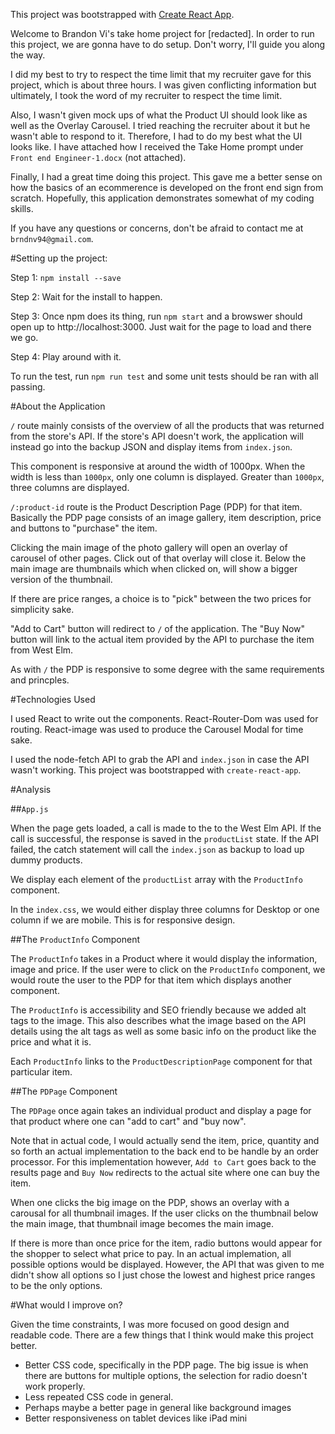 This project was bootstrapped with [Create React App](https://github.com/facebook/create-react-app).

Welcome to Brandon Vi's take home project for [redacted]. In order to run this project,
we are gonna have to do setup. Don't worry, I'll guide you along the way.

I did my best to try to respect the time limit that my recruiter gave for this project, which is about three hours. I was given conflicting information but ultimately, I took the word of my recruiter to respect the time limit.

Also, I wasn't given mock ups of what the Product UI should look like as well as the Overlay Carousel. I tried reaching the recruiter about it but he wasn't able to respond to it. Therefore, I had to do my best what the UI looks like. I have attached how I received the Take Home prompt under `Front end Engineer-1.docx` (not attached).

Finally, I had a great time doing this project. This gave me a better sense on how the basics of an ecommerence is developed on the front end sign from scratch. Hopefully, this application demonstrates somewhat of my coding skills.

If you have any questions or concerns, don't be afraid to contact me at `brndnv94@gmail.com`.

#Setting up the project:

Step 1: ```npm install --save```

Step 2: Wait for the install to happen.

Step 3: Once npm does its thing, run ```npm start``` and a browswer should open up to http://localhost:3000. Just wait for the page to load and there we go.

Step 4: Play around with it.

To run the test, run ```npm run test``` and some unit tests should be ran with all passing.

#About the Application

`/` route mainly consists of the overview of all the products that was returned from the store's API. If the store's API doesn't work, the application will instead go into the backup JSON and display items from `index.json`.

This component is responsive at around the width of 1000px. When the width is less than `1000px`, only one column is displayed. Greater than `1000px`, three columns are displayed.

`/:product-id` route is the Product Description Page (PDP) for that item. Basically the PDP page consists of an image gallery, item description, price and buttons to "purchase" the item.

Clicking the main image of the photo gallery will open an overlay of carousel of other pages. Click out of that overlay will close it. Below the main image are thumbnails which when clicked on, will show a bigger version of the thumbnail.

If there are price ranges, a choice is to "pick" between the two prices for simplicity sake.

"Add to Cart" button will redirect to `/` of the application. The "Buy Now" button will link to the actual item provided by the API to purchase the item from West Elm.

As with `/` the PDP is responsive to some degree with the same requirements and princples.

#Technologies Used

I used React to write out the components. React-Router-Dom was used for routing. React-image was used to produce the Carousel Modal for time sake.

I used the node-fetch API to grab the API and `index.json` in case the API wasn't working. This project was bootstrapped with `create-react-app`.

#Analysis

##`App.js`

When the page gets loaded, a call is made to the to the West Elm API. If the call is successful, the response is saved in the `productList` state. If the API failed, the catch statement will call the `index.json` as backup to load up dummy products.

We display each element of the `productList` array with the `ProductInfo` component.

In the `index.css`, we would either display three columns for Desktop or one column if we are mobile. This is for responsive design.

##The `ProductInfo` Component

The `ProductInfo` takes in a Product where it would display the information, image and price. If the user were to click on the `ProductInfo` component, we would route the user to the PDP for that item which displays another component.

The `ProductInfo` is accessibility and SEO friendly because we added alt tags to the image. This also describes what the image based on the API details using the alt tags as well as some basic info on the product like the price and what it is.

Each `ProductInfo` links to the `ProductDescriptionPage` component for that particular item.

##The `PDPage` Component

The `PDPage` once again takes an individual product and display a page for that product where one can "add to cart" and "buy now".

Note that in actual code, I would actually send the item, price, quantity and so forth an actual implementation to the back end to be handle by an order processor.  For this implementation however, `Add to Cart` goes back to the results page and `Buy Now` redirects to the actual site where one can buy the item.

When one clicks the big image on the PDP, shows an overlay with a carousal for all thumbnail images. If the user clicks on the thumbnail below the main image, that thumbnail image becomes the main image.

If there is more than once price for the item, radio buttons would appear for the shopper to select what price to pay. In an actual implemation, all possible options would be displayed. However, the API that was given to me didn't show all options so I just chose the lowest and highest price ranges to be the only options.

#What would I improve on?

Given the time constraints, I was more focused on good design and readable code. There are a few things that I think would make this project better.

* Better CSS code, specifically in the PDP page. The big issue is when there are buttons for multiple options, the selection for radio doesn't work properly.  
* Less repeated CSS code in general.
* Perhaps maybe a better page in general like background images
* Better responsiveness on tablet devices like iPad mini

